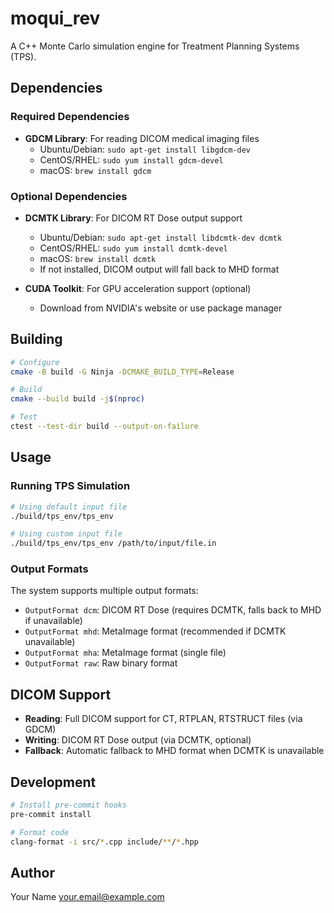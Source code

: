 # moqui_rev

A C++ Monte Carlo simulation engine for Treatment Planning Systems (TPS).

## Dependencies

### Required Dependencies
- **GDCM Library**: For reading DICOM medical imaging files
  - Ubuntu/Debian: `sudo apt-get install libgdcm-dev`
  - CentOS/RHEL: `sudo yum install gdcm-devel`
  - macOS: `brew install gdcm`

### Optional Dependencies
- **DCMTK Library**: For DICOM RT Dose output support
  - Ubuntu/Debian: `sudo apt-get install libdcmtk-dev dcmtk`
  - CentOS/RHEL: `sudo yum install dcmtk-devel`
  - macOS: `brew install dcmtk`
  - If not installed, DICOM output will fall back to MHD format

- **CUDA Toolkit**: For GPU acceleration support (optional)
  - Download from NVIDIA's website or use package manager

## Building

```bash
# Configure
cmake -B build -G Ninja -DCMAKE_BUILD_TYPE=Release

# Build
cmake --build build -j$(nproc)

# Test
ctest --test-dir build --output-on-failure
```

## Usage

### Running TPS Simulation

```bash
# Using default input file
./build/tps_env/tps_env

# Using custom input file
./build/tps_env/tps_env /path/to/input/file.in
```

### Output Formats

The system supports multiple output formats:
- `OutputFormat dcm`: DICOM RT Dose (requires DCMTK, falls back to MHD if unavailable)
- `OutputFormat mhd`: MetaImage format (recommended if DCMTK unavailable)
- `OutputFormat mha`: MetaImage format (single file)
- `OutputFormat raw`: Raw binary format

## DICOM Support

- **Reading**: Full DICOM support for CT, RTPLAN, RTSTRUCT files (via GDCM)
- **Writing**: DICOM RT Dose output (via DCMTK, optional)
- **Fallback**: Automatic fallback to MHD format when DCMTK is unavailable

## Development

```bash
# Install pre-commit hooks
pre-commit install

# Format code
clang-format -i src/*.cpp include/**/*.hpp
```

## Author

Your Name <your.email@example.com>
